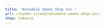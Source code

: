 ```yaml
---
title: "Annadale Smoke Shop Inc."
url: /staten-island/annadale-smoke-shop-inc/
shop: tobacco
---
```

